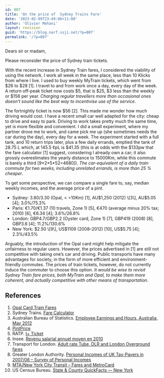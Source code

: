 ```yaml
---
id: 807
title: 'On the price of  Sydney Trains Fare'
date: '2023-02-09T23:49:06+11:00'
author: 'Olivier Mehani'
layout: revision
guid: 'https://blog.narf.ssji.net/?p=807'
permalink: '/?p=807'
---
```


Dears sir or madam,

Please reconsider the price of Sydney train tickets.

With the recent increase in Sydney Train fares, I considered the viability of using the network. I work all week in the same place, less than 10 Klicks from where I live. I used to buy weekly MyTrain tickets, which went from $26 to $28 \[1\]. I travel to and from work once a day, every day of the week. A return off-peak ticket now costs $5, that is $25, $3 less than the weekly or $156 per year. *Charging regular travellers more than occasional ones doesn’t sound like the best way to incentivise use of the service*.

The fortnightly ticket is now $56 \[2\]. This made me wonder how much driving would cost. I have a recent small car well adapted for the city: cheap to drive and easy to park. Driving to work takes pretty much the same time, yet is more flexible and convenient. I did a small experiment, where my partner drove me to work, and came pick me up (she sometimes needs the car during the day), every day for a week. The experiment started with a full tank, and 10 return trips later, plus a few daily errands, emptied the tank of 28.75 L which, at 145.5 ¢pL is $41.35 (this is at odds with the $133pw that the fare calculator \[1\] suggest, considering I already own a car; it also grossly overestimates the yearly distance to 15000Km, while this commute is barely a third \[9\*2\*5\*52=4680\]). *The car-equivalent of a daily train commute for two weeks, including unrelated errands, is more than 25 % cheaper*.

To get some perspective, we can compare a single fare to, say, median weekly incomes, and the average price of a pint.

- Sydney: $3.80/$3.30 (Opal, &lt; =10Km) \[1\], AU$1,250 (2012) \[3\], AU$5.05 \[4\]; 3.0%/75.3%
- Paris: €1.70/€1.37 (10 travels, Zone 1) \[5\], €470 (average minus 20% tax; 2010) \[6\], €6.34 \[4\]; 3.6%/26.8%
- London: GBP4.7/GBP2.2 (Oyster card, Zone 1) \[7\], GBP419 (2008) \[8\], GBP3.6 \[4\]; 11.2%/130.6%
- New York: $2.50 \[9\], US$1109 (2008–2012) \[10\], US$5.75 \[4\]; 2.3%/43.5%

Arguably, the introduction of the Opal card might help mitigate the unfairness to regular users. However, the prices advertised in \[1\] are still not competitive with taking one’s car and driving. Public transports have many advantages for society, in the form of more efficient and environment-friendly commutes. The prices of train tickets, however, do not currently induce the commuter to choose this option. *It would be wise to revisit Sydney Train fare prices, both MyTrain and Opal, to make them more coherent, and actually competitive with other means of transportation*.

## References

1. [Opal Card Train Fares](https://www.opal.com.au/en/fare-information/fare_information_train/)
2. Sydney Trains. [Fare Calculator](http://www.sydneytrains.info/tickets/fare_calculator)
3. Australian Bureau of Statistics. [Employee Earnings and Hours, Australia, May 2012](http://www.abs.gov.au/ausstats/abs@.nsf/mf/6306.0/)
4. [PintPrice](http://www.pintprice.com/)
5. RATP. [t+ Ticket](http://www.ratp.fr/en/ratp/r_61656/t-ticket/)
6. Insee. [Revenu salarial annuel moyen en 2010](http://www.insee.fr/fr/themes/tableau.asp?reg_id=20&ref_id=revtc04102)
7. Transport for London. [Adult rate Tube, DLR and London Overground fares](http://www.tfl.gov.uk/assets/downloads/tube-dlr-lo-adult-fares-jan-2014.pdf)
8. Greater London Authority. [Personal Incomes of UK Tax-Payers in  
    2007/08 – Survey of Personal Incomes ](http://data.london.gov.uk/documents/Intelligence_Update_05-2010_Survey_of_Personal_Incomes.pdf)
9. [MTA/New York City Transit – Fares and MetroCard](http://www.mta.info/metrocard/mcgtreng.htm#payper)
10. US Census Bureau. [State &amp; County QuickFacts — New York](http://quickfacts.census.gov/qfd/states/36000.html)